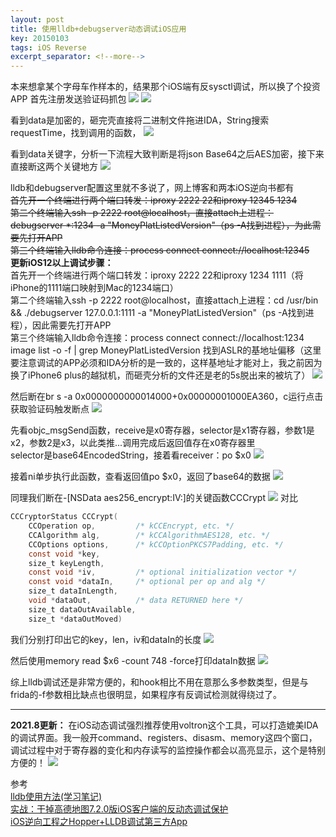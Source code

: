 ```yaml
---
layout: post
title: 使用lldb+debugserver动态调试iOS应用
key: 20150103
tags: iOS Reverse
excerpt_separator: <!--more-->
---
```

本来想拿某个字母车作样本的，结果那个iOS端有反sysctl调试，所以换了个投资APP
首先注册发送验证码抓包<!--more-->
![](https://raw.githubusercontent.com/la0s/la0s.github.io/master/screenshots/20181223.1.png)
![](https://raw.githubusercontent.com/la0s/la0s.github.io/master/screenshots/20181223.2.png)

看到data是加密的，砸完壳直接将二进制文件拖进IDA，String搜索requestTime，找到调用的函数，
![](https://raw.githubusercontent.com/la0s/la0s.github.io/master/screenshots/20181223.3.png)

看到data关键字，分析一下流程大致判断是将json Base64之后AES加密，接下来直接断这两个关键地方
![](https://raw.githubusercontent.com/la0s/la0s.github.io/master/screenshots/20181223.4.png)

lldb和debugserver配置这里就不多说了，网上博客和两本iOS逆向书都有  
~~首先开一个终端进行两个端口转发：iproxy 2222 22和iproxy 12345 1234~~  
~~第二个终端输入ssh -p 2222 root@localhost，直接attach上进程：debugserver *:1234 -a "MoneyPlatListedVersion"（ps -A找到进程），为此需要先打开APP~~  
~~第三个终端输入lldb命令连接：process connect connect://localhost:12345~~  
**更新iOS12以上调试步骤：**  
首先开一个终端进行两个端口转发：iproxy 2222 22和iproxy 1234 1111（将iPhone的1111端口映射到Mac的1234端口）  
第二个终端输入ssh -p 2222 root@localhost，直接attach上进程：cd /usr/bin && ./debugserver 127.0.0.1:1111 -a "MoneyPlatListedVersion"（ps -A找到进程），因此需要先打开APP  
第三个终端输入lldb命令连接：process connect connect://localhost:1234  
image list -o -f | grep MoneyPlatListedVersion 找到ASLR的基地址偏移（这里要注意调试的APP必须和IDA分析的是一致的，这样基地址才能对上，我之前因为换了iPhone6 plus的越狱机，而砸壳分析的文件还是老的5s脱出来的被坑了）
![](https://raw.githubusercontent.com/la0s/la0s.github.io/master/screenshots/20181223.5.png)

然后断在br s -a 0x0000000000014000+0x00000001000EA360，c运行点击获取验证码触发断点
![](https://raw.githubusercontent.com/la0s/la0s.github.io/master/screenshots/20181223.6.png)

先看objc_msgSend函数，receive是x0寄存器，selector是x1寄存器，参数1是x2，参数2是x3，以此类推...调用完成后返回值存在x0寄存器里  
selector是base64EncodedString，接着看receiver：po $x0
![](https://raw.githubusercontent.com/la0s/la0s.github.io/master/screenshots/20181223.7.png)

接着ni单步执行此函数，查看返回值po $x0，返回了base64的数据
![](https://raw.githubusercontent.com/la0s/la0s.github.io/master/screenshots/20181223.8.png)

同理我们断在-[NSData aes256_encrypt:IV:]的关键函数CCCrypt
![](https://raw.githubusercontent.com/la0s/la0s.github.io/master/screenshots/20181223.9.png)
对比
```objective-c
CCCryptorStatus CCCrypt(
    CCOperation op,         /* kCCEncrypt, etc. */
    CCAlgorithm alg,        /* kCCAlgorithmAES128, etc. */
    CCOptions options,      /* kCCOptionPKCS7Padding, etc. */
    const void *key,
    size_t keyLength,
    const void *iv,         /* optional initialization vector */
    const void *dataIn,     /* optional per op and alg */
    size_t dataInLength,
    void *dataOut,          /* data RETURNED here */
    size_t dataOutAvailable,
    size_t *dataOutMoved)
```
我们分别打印出它的key，len，iv和dataIn的长度
![](https://raw.githubusercontent.com/la0s/la0s.github.io/master/screenshots/20181223.10.png)

然后使用memory read $x6 -count 748 -force打印dataIn数据
![](https://raw.githubusercontent.com/la0s/la0s.github.io/master/screenshots/20181223.11.png)

综上lldb调试还是非常方便的，和hook相比不用在意那么多参数类型，但是与frida的-f参数相比缺点也很明显，如果程序有反调试检测就得绕过了。

***
**2021.8更新：** 在iOS动态调试强烈推荐使用voltron这个工具，可以打造媲美IDA的调试界面。我一般开command、registers、disasm、memory这四个窗口，调试过程中对于寄存器的变化和内存读写的监控操作都会以高亮显示，这个是特别方便的！
![](https://raw.githubusercontent.com/la0s/la0s.github.io/master/screenshots/20181223.12.png)

参考  
[lldb使用方法(学习笔记)](https://bbs.pediy.com/thread-212731.htm)  
[实战：干掉高德地图7.2.0版iOS客户端的反动态调试保护](http://www.iosre.com/t/7-2-0-ios/770)  
[iOS逆向工程之Hopper+LLDB调试第三方App](https://www.cnblogs.com/ludashi/p/5730338.html)
